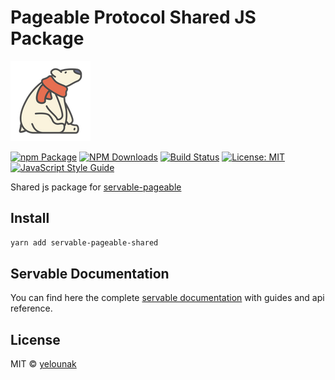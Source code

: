 # Pageable Protocol Shared JS Package

![logo](/static/img/polar-bear-4.png)

[![npm Package](https://img.shields.io/npm/v/servable-pageable-shared.svg?style=flat-square)](https://www.npmjs.org/package/servable-pageable-shared)
[![NPM Downloads](https://img.shields.io/npm/dm/servable-pageable-shared.svg)](https://npmjs.org/package/servable-pageable-shared)
[![Build Status](https://github.com/yelounak/servable-pageable-shared/actions/workflows/release.yml/badge.svg)](https://github.com/yelounak/servable-pageable-shared/actions/tests.yml)
[![License: MIT](https://img.shields.io/badge/License-MIT-yellow.svg)](https://opensource.org/licenses/MIT)
[![JavaScript Style Guide](https://img.shields.io/badge/code_style-standard-brightgreen.svg)](https://standardjs.com)

Shared js package for [servable-pageable](https://github.com/yelounak/servable-pageable)

## Install
```bash
yarn add servable-pageable-shared
```

## Servable Documentation
You can find here the complete [servable documentation](https://docs.servable.app/) with guides and api reference.

## License

MIT © [yelounak](https://github.com/yelounak)
